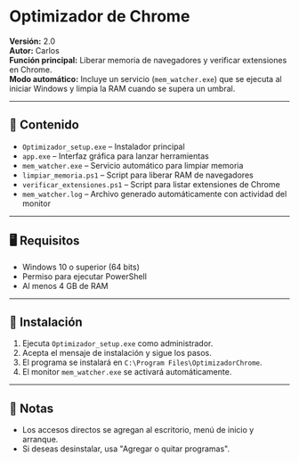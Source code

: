 # Optimizador de Chrome

**Versión:** 2.0  
**Autor:** Carlos  
**Función principal:** Liberar memoria de navegadores y verificar extensiones en Chrome.  
**Modo automático:** Incluye un servicio (`mem_watcher.exe`) que se ejecuta al iniciar Windows y limpia la RAM cuando se supera un umbral.

---

## 🧩 Contenido

- `Optimizador_setup.exe` – Instalador principal
- `app.exe` – Interfaz gráfica para lanzar herramientas
- `mem_watcher.exe` – Servicio automático para limpiar memoria
- `limpiar_memoria.ps1` – Script para liberar RAM de navegadores
- `verificar_extensiones.ps1` – Script para listar extensiones de Chrome
- `mem_watcher.log` – Archivo generado automáticamente con actividad del monitor

---

## 🖥️ Requisitos

- Windows 10 o superior (64 bits)
- Permiso para ejecutar PowerShell
- Al menos 4 GB de RAM

---

## 🔧 Instalación

1. Ejecuta `Optimizador_setup.exe` como administrador.
2. Acepta el mensaje de instalación y sigue los pasos.
3. El programa se instalará en `C:\Program Files\OptimizadorChrome`.
4. El monitor `mem_watcher.exe` se activará automáticamente.

---

## 📝 Notas

- Los accesos directos se agregan al escritorio, menú de inicio y arranque.
- Si deseas desinstalar, usa "Agregar o quitar programas".
